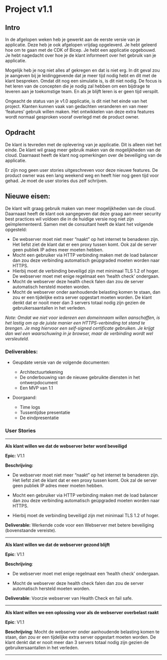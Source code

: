 # Project v1.1

## Intro
In de afgelopen weken heb je gewerkt aan de eerste versie van je applicatie. Deze heb je ook afgelopen vrijdag opgeleverd. Je hebt geleerd hoe om te gaan met de CDK of Bicep. Je hebt een applicatie opgebouwd. Je hebt nagedacht over hoe je de klant informeert over het gebruik van je applicatie.

Mogelijk heb je nog niet alles af gekregen en dat is niet erg. In dit geval zou je aangeven bij je leidinggevende dat je meer tijd nodig hebt en dit met de klant bespreken. Omdat dit nog een simulatie is, is dit niet nodig. De focus is het leren van de concepten die je nodig zal hebben om een bijdrage te leveren aan je toekomstige team. En als je blijft leren is er geen tijd verspilt.

Ongeacht de status van je v1.0 applicatie, is dit niet het einde van het project. Klanten kunnen vaak van gedachten veranderen en van meer ‘features’ gebruik willen maken. Het ontwikkelen van deze extra features wordt normaal gesproken vooraf overlegd met de product owner.

## Opdracht
De klant is tevreden met de oplevering van je applicatie. Dit is alleen niet het einde. De klant wil graag meer gebruik maken van de mogelijkheden van de cloud. Daarnaast heeft de klant nog opmerkingen over de beveiliging van de applicatie.

Er zijn nog geen user stories uitgeschreven voor deze nieuwe features. De product owner was een lang weekend weg en heeft hier nog geen tijd voor gehad. Je moet de user stories dus zelf schrijven.

## Nieuwe eisen:
De klant wilt graag gebruik maken van meer mogelijkheden van de cloud. Daarnaast heeft de klant ook aangegeven dat deze graag aan meer security best practices wil voldoen die in de huidige versie nog niet zijn geïmplementeerd. Samen met de consultant heeft de klant het volgende opgesteld:
- De webserver moet niet meer “naakt” op het internet te benaderen zijn. Het liefst ziet de klant dat er een proxy tussen komt. Ook zal de server geen publiek IP adres meer moeten hebben.
- Mocht een gebruiker via HTTP verbinding maken met de load balancer dan zou deze verbinding automatisch geüpgraded moeten worden naar HTTPS.
- Hierbij moet de verbinding beveiligd zijn met minimaal TLS 1.2 of hoger.
De webserver moet met enige regelmaat een ‘health check’ ondergaan.
- Mocht de webserver deze health check falen dan zou de server automatisch hersteld moeten worden.
- Mocht de webserver onder aanhoudende belasting komen te staan, dan zou er een tijdelijke extra server opgestart moeten worden. De klant denkt dat er nooit meer dan 3 servers totaal nodig zijn gezien de gebruikersaantallen in het verleden.

*Note: Omdat we niet voor iedereen een domeinnaam willen aanschaffen, is het lastig om op de juiste manier een HTTPS-verbinding tot stand te brengen. Je mag hiervoor een self-signed certificate gebruiken. Je krijgt dan wel een waarschuwing in je browser, maar de verbinding wordt wel versleuteld.*

### Deliverables:

- Geupdate versie van de volgende documenten:
    - Architectuurtekening
    - De onderbouwing van de nieuwe gebruikte diensten in het ontwerpdocument
    - Een MVP van 1.1

- Doorgaand:
    - Time logs
    - Tussentijdse presentatie
    - De eindpresentatie

### User Stories

-----

**Als klant willen we dat de webserver beter word beveiligd**

**Epic:** V1.1

**Beschrijving:** 
- De webserver moet niet meer “naakt” op het internet te benaderen zijn. Het liefst ziet de klant dat er een proxy tussen komt. Ook zal de server geen publiek IP adres meer moeten hebben.

- Mocht een gebruiker via HTTP verbinding maken met de load balancer dan zou deze verbinding automatisch geüpgraded moeten worden naar HTTPS.

- Hierbij moet de verbinding beveiligd zijn met minimaal TLS 1.2 of hoger.


**Deliverable:** Werkende code voor een Webserver met betere beveiliging (bovenstaande vereiste).

---

**Als klant willen we dat de webserver gezond blijft**

**Epic**: V1.1

**Beschrijving**: 

- De webserver moet met enige regelmaat een ‘health check’ ondergaan.

- Mocht de webserver deze health check falen dan zou de server automatisch hersteld moeten worden.


**Deliverable**: Voorzie webserver van Health Check en fail safe.

---

**Als klant willen we een oplossing voor als de webserver overbelast raakt**

**Epic**: V1.1

**Beschrijving**: Mocht de webserver onder aanhoudende belasting komen te staan, dan zou er een tijdelijke extra server opgestart moeten worden. De klant denkt dat er nooit meer dan 3 servers totaal nodig zijn gezien de gebruikersaantallen in het verleden.

---
 



